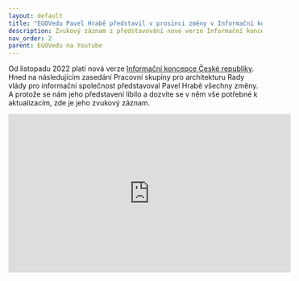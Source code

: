 ```yaml
---
layout: default
title: "EGOVedu Pavel Hrabě představil v prosinci změny v Informační koncepci ČR"
description: Zvukový záznam z představování nové verze Informační koncepce ČR projednávané na PSA RVIS v prosinci 2022co a jak
nav_order: 2
parent: EGOVedu na Youtube
---
```


Od listopadu 2022 platí nová verze [Informační koncepce České republiky](http://metodiky.egdilna.cz/metodiky/strategie/ikcr). Hned na následujícím zasedání Pracovní skupiny pro architekturu Rady vlády pro informační společnost představoval Pavel Hrabě všechny změny. A protože se nám jeho představení líbilo a dozvíte se v něm vše potřebné k aktualizacím, zde je jeho zvukový záznam.



<iframe width="560" height="315" src="https://www.youtube.com/embed/-9fn11n8hzI" title="YouTube video player" frameborder="0" allow="accelerometer; autoplay; clipboard-write; encrypted-media; gyroscope; picture-in-picture; web-share" allowfullscreen></iframe>
